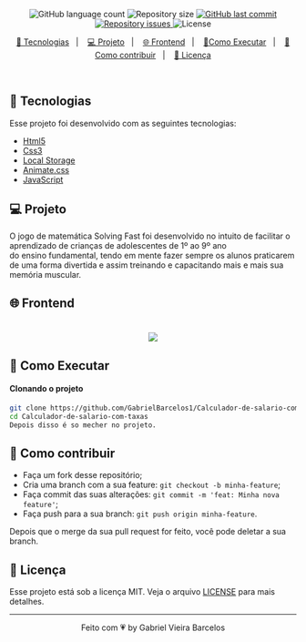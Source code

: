 
<p align="center">
  <img alt="GitHub language count" src="https://img.shields.io/github/languages/count/GabrielBarcelos1/Jogo-matem-tico-educacional">

  <img alt="Repository size" src="https://img.shields.io/github/repo-size/GabrielBarcelos1/Jogo-matem-tico-educacional">
  
  <a href="https://github.com/GabrielBarcelos1/Jogo-matem-tico-educacional/commits/master">
    <img alt="GitHub last commit" src="https://img.shields.io/github/last-commit/GabrielBarcelos1/Jogo-matem-tico-educacional">
  </a>

  <a href="https://github.com/GabrielBarcelos1/Jogo-matem-tico-educacional/issues">
    <img alt="Repository issues" src="https://img.shields.io/github/issues/GabrielBarcelos1/Jogo-matem-tico-educacional">
  </a>

  <img alt="License" src="https://img.shields.io/badge/license-MIT-brightgreen">
</p>

<p align="center">
  <a href="#-tecnologias">🚀 Tecnologias</a>&nbsp;&nbsp;&nbsp;|&nbsp;&nbsp;&nbsp;
  <a href="#-projeto">💻 Projeto</a>&nbsp;&nbsp;&nbsp;|&nbsp;&nbsp;&nbsp;
  <a href="#-frontend">🌐 Frontend</a>&nbsp;&nbsp;&nbsp;|&nbsp;&nbsp;&nbsp;
  <a href="#-como-executar">🔖Como Executar</a>&nbsp;&nbsp;&nbsp;|&nbsp;&nbsp;&nbsp;
  <a href="#-como-contribuir">🤔 Como contribuir</a>&nbsp;&nbsp;&nbsp;|&nbsp;&nbsp;&nbsp;
  <a href="#-licença">🧾 Licença</a>
</p>

<br>

## 🚀 Tecnologias

Esse projeto foi desenvolvido com as seguintes tecnologias:

- [Html5]()
- [Css3]()
- [Local Storage]()
- [Animate.css](https://animate.style/)
- [JavaScript](https://www.javascript.com/)

## 💻 Projeto
O jogo de matemática Solving Fast foi desenvolvido no intuito de facilitar o aprendizado de crianças de adolescentes de 1º ao 9º ano <br>
do ensino fundamental, tendo em mente fazer sempre os alunos praticarem de uma forma divertida e assim treinando e capacitando mais e mais sua memória muscular.


## 🌐 Frontend
<h1 align="center">
    <img  src="https://github.com/GabrielBarcelos1/Jogo-matem-tico-educacional/blob/master/SolvingFast.gif" />
</h1>

    
## 🔖 Como Executar

#### Clonando o projeto
```sh
git clone https://github.com/GabrielBarcelos1/Calculador-de-salario-com-taxas.git
cd Calculador-de-salario-com-taxas
Depois disso é so mecher no projeto.
```


## 🤔 Como contribuir

- Faça um fork desse repositório;
- Cria uma branch com a sua feature: `git checkout -b minha-feature`;
- Faça commit das suas alterações: `git commit -m 'feat: Minha nova feature'`;
- Faça push para a sua branch: `git push origin minha-feature`.

Depois que o merge da sua pull request for feito, você pode deletar a sua branch.


## 🧾 Licença

Esse projeto está sob a licença MIT. Veja o arquivo [LICENSE](LICENSE.md) para mais detalhes.

---

<p align="center">Feito com 💗 by Gabriel Vieira Barcelos</p>










